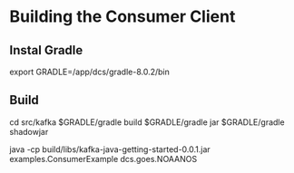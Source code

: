# Building the Consumer Client

## Instal Gradle
export GRADLE=/app/dcs/gradle-8.0.2/bin

## Build
cd src/kafka
$GRADLE/gradle build
$GRADLE/gradle jar
$GRADLE/gradle shadowjar

java -cp build/libs/kafka-java-getting-started-0.0.1.jar examples.ConsumerExample dcs.goes.NOAANOS
